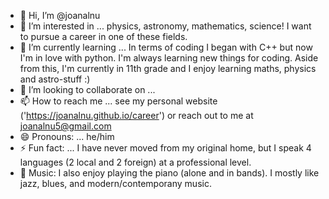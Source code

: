 - 👋 Hi, I’m @joanalnu
- 👀 I’m interested in ... physics, astronomy, mathematics, science! I want to pursue a career in one of these fields.
- 🌱 I’m currently learning ... In terms of coding I began with C++ but now I'm in love with python. I'm always learning new things for coding. Aside from this, I'm currently in 11th grade and I enjoy learning maths, physics and astro-stuff :)
- 💞️ I’m looking to collaborate on ...
- 📫 How to reach me ... see my personal website ('https://joanalnu.github.io/career') or reach out to me at joanalnu5@gmail.com
- 😄 Pronouns: ... he/him
- ⚡ Fun fact: ... I have never moved from my original home, but I speak 4 languages (2 local and 2 foreign) at a professional level.
- 🎹 Music: I also enjoy playing the piano (alone and in bands). I mostly like jazz, blues, and modern/contemporany music.


<!---
joanalnu/joanalnu is a ✨ special ✨ repository because its `README.md` (this file) appears on your GitHub profile.
You can click the Preview link to take a look at your changes.
--->
